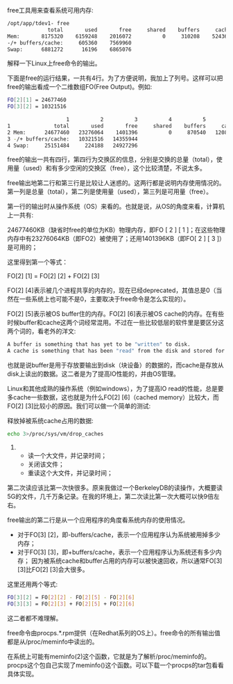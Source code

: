 free工具用来查看系统可用内存:

```sh
/opt/app/tdev1- free
             total       used       free     shared    buffers     cached
Mem:       8175320    6159248    2016072          0     310208    5243680
-/+ buffers/cache:     605360    7569960
Swap:      6881272      16196    6865076
```

解释一下Linux上free命令的输出。

下面是free的运行结果，一共有4行。为了方便说明，我加上了列号。这样可以把free的输出看成一个二维数组FO(Free Output)。例如:

```sh
FO[2][1] = 24677460
FO[3][2] = 10321516
 
                   1          2          3          4          5          6
1              total       used       free     shared    buffers     cached
2 Mem:      24677460   23276064    1401396          0     870540   12084008
3 -/+ buffers/cache:   10321516   14355944
4 Swap:     25151484     224188   24927296
```

free的输出一共有四行，第四行为交换区的信息，分别是交换的总量（total），使用量（used）和有多少空闲的交换区（free），这个比较清楚，不说太多。

free输出地第二行和第三行是比较让人迷惑的。这两行都是说明内存使用情况的。第一列是总量（total），第二列是使用量（used），第三列是可用量（free）。

第一行的输出时从操作系统（OS）来看的。也就是说，从OS的角度来看，计算机上一共有:

24677460KB（缺省时free的单位为KB）物理内存，即FO [ 2 ] [ 1 ]；在这些物理内存中有23276064KB（即FO2）被使用了；还用1401396KB（即FO[ 2 ] [ 3 ]）是可用的；

这里得到第一个等式：

FO[2] [1] = FO[2] [2] + FO[2] [3]

FO[2] [4]表示被几个进程共享的内存的，现在已经deprecated，其值总是0（当然在一些系统上也可能不是0，主要取决于free命令是怎么实现的）。

FO[2] [5]表示被OS buffer住的内存。FO[2] [6]表示被OS cache的内存。在有些时候buffer和cache这两个词经常混用。不过在一些比较低层的软件里是要区分这两个词的，看老外的洋文:

```sh
A buffer is something that has yet to be "written" to disk.
A cache is something that has been "read" from the disk and stored for later use.
```

也就是说buffer是用于存放要输出到disk（块设备）的数据的，而cache是存放从disk上读出的数据。这二者是为了提高IO性能的，并由OS管理。

Linux和其他成熟的操作系统（例如windows），为了提高IO read的性能，总是要多cache一些数据，这也就是为什么FO[2] [6]（cached memory）比较大，而FO[2] [3]比较小的原因。我们可以做一个简单的测试:

释放掉被系统cache占用的数据:

```sh
echo 3>/proc/sys/vm/drop_caches
```

1. - 读一个大文件，并记录时间；
   - 关闭该文件；
   - 重读这个大文件，并记录时间；

第二次读应该比第一次快很多。原来我做过一个BerkeleyDB的读操作，大概要读5G的文件，几千万条记录。在我的环境上，第二次读比第一次大概可以快9倍左右。

free输出的第二行是从一个应用程序的角度看系统内存的使用情况。

- 对于FO[3] [2]，即-buffers/cache，表示一个应用程序认为系统被用掉多少内存；
- 对于FO[3] [3]，即+buffers/cache，表示一个应用程序认为系统还有多少内存； 因为被系统cache和buffer占用的内存可以被快速回收，所以通常FO[3] [3]比FO[2] [3]会大很多。

这里还用两个等式:

```sh
FO[3][2] = FO[2][2] - FO[2][5] - FO[2][6]
FO[3][3] = FO[2][3] + FO[2][5] + FO[2][6]
```

这二者都不难理解。

free命令由procps.*.rpm提供（在Redhat系列的OS上）。free命令的所有输出值都是从/proc/meminfo中读出的。

在系统上可能有meminfo(2)这个函数，它就是为了解析/proc/meminfo的。procps这个包自己实现了meminfo()这个函数。可以下载一个procps的tar包看看具体实现。